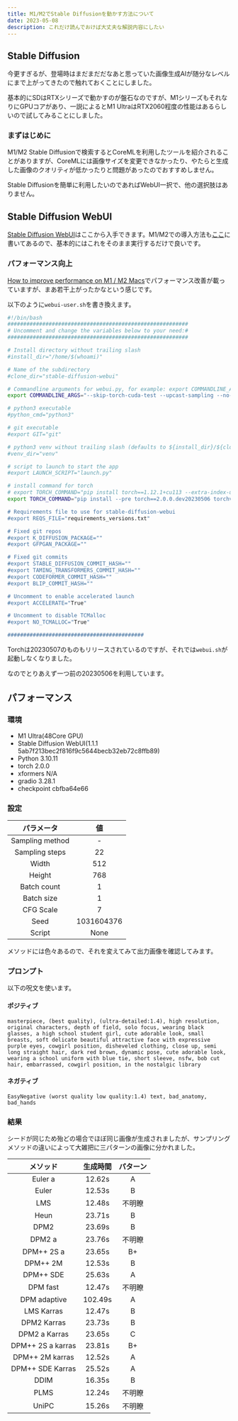 ```yaml
---
title: M1/M2でStable Diffusionを動かす方法について 
date: 2023-05-08
description: これだけ読んでおけば大丈夫な解説内容にしたい
---
```


## Stable Diffusion

今更すぎるが、登場時はまだまだだなあと思っていた画像生成AIが随分なレベルにまで上がってきたので触れておくことにしました。

基本的にSDはRTXシリーズで動かすのが盤石なのですが、M1シリーズもそれなりにGPUコアがあり、一説によるとM1 UltraはRTX2060程度の性能はあるらしいので試してみることにしました。

### まずはじめに

M1/M2 Stable Diffusionで検索するとCoreMLを利用したツールを紹介されることがありますが、CoreMLには画像サイズを変更できなかったり、やたらと生成した画像のクオリティが低かったりと問題があったのでおすすめしません。

Stable Diffusionを簡単に利用したいのであればWebUI一択で、他の選択肢はありません。

## Stable Diffusion WebUI

[Stable Diffusion WebUI](https://github.com/AUTOMATIC1111/stable-diffusion-webui)はここから入手できます。M1/M2での導入方法も[ここ](https://github.com/AUTOMATIC1111/stable-diffusion-webui/wiki/Installation-on-Apple-Silicon)に書いてあるので、基本的にはこれをそのまま実行するだけで良いです。

### パフォーマンス向上

[How to improve performance on M1 / M2 Macs](https://github.com/AUTOMATIC1111/stable-diffusion-webui/discussions/7453)でパフォーマンス改善が載っていますが、まあ若干上がったかなという感じです。

以下のように`webui-user.sh`を書き換えます。

```sh
#!/bin/bash
#########################################################
# Uncomment and change the variables below to your need:#
#########################################################

# Install directory without trailing slash
#install_dir="/home/$(whoami)"

# Name of the subdirectory
#clone_dir="stable-diffusion-webui"

# Commandline arguments for webui.py, for example: export COMMANDLINE_ARGS="--medvram --opt-split-attention"
export COMMANDLINE_ARGS="--skip-torch-cuda-test --upcast-sampling --no-half-vae"

# python3 executable
#python_cmd="python3"

# git executable
#export GIT="git"

# python3 venv without trailing slash (defaults to ${install_dir}/${clone_dir}/venv)
#venv_dir="venv"

# script to launch to start the app
#export LAUNCH_SCRIPT="launch.py"

# install command for torch
# export TORCH_COMMAND="pip install torch==1.12.1+cu113 --extra-index-url https://download.pytorch.org/whl/cu113"
export TORCH_COMMAND="pip install --pre torch==2.0.0.dev20230506 torchvision==0.15.0.dev20230506 -f https://download.pytorch.org/whl/nightly/cpu/torch_nightly.html

# Requirements file to use for stable-diffusion-webui
#export REQS_FILE="requirements_versions.txt"

# Fixed git repos
#export K_DIFFUSION_PACKAGE=""
#export GFPGAN_PACKAGE=""

# Fixed git commits
#export STABLE_DIFFUSION_COMMIT_HASH=""
#export TAMING_TRANSFORMERS_COMMIT_HASH=""
#export CODEFORMER_COMMIT_HASH=""
#export BLIP_COMMIT_HASH=""

# Uncomment to enable accelerated launch
#export ACCELERATE="True"

# Uncomment to disable TCMalloc
#export NO_TCMALLOC="True"

###########################################
```

Torchは20230507のものもリリースされているのですが、それでは`webui.sh`が起動しなくなりました。

なのでとりあえず一つ前の20230506を利用しています。

## パフォーマンス

### 環境

- M1 Ultra(48Core GPU)
- Stable Diffusion WebUI(1.1.1 5ab7f213bec2f816f9c5644becb32eb72c8ffb89)
- Python 3.10.11
- torch 2.0.0
- xformers N/A
- gradio 3.28.1
- checkpoint cbfba64e66

### 設定

| パラメータ      | 値         | 
| :-------------: | :--------: | 
| Sampling method | -          | 
| Sampling steps  | 22         | 
| Width           | 512        | 
| Height          | 768        | 
| Batch count     | 1          | 
| Batch size      | 1          | 
| CFG Scale       | 7          | 
| Seed            | 1031604376 | 
| Script          | None       | 

メソッドには色々あるので、それを変えてみて出力画像を確認してみます。

### プロンプト

以下の呪文を使います。

#### ポジティブ

`masterpiece, (best quality), (ultra-detailed:1.4), high resolution, original characters, depth of field, solo focus, wearing black glasses, a high school student girl, cute adorable look, small breasts, soft delicate beautiful attractive face with expressive purple eyes, cowgirl position, disheveled clothing, close up, semi long straight hair, dark red brown, dynamic pose, cute adorable look, wearing a school uniform with blue tie, short sleeve, nsfw, bob cut hair, embarrassed, cowgirl position, in the nostalgic library`

#### ネガティブ

`EasyNegative (worst quality low quality:1.4) text, bad_anatomy, bad_hands`

### 結果

シードが同じため殆どの場合でほぼ同じ画像が生成されましたが、サンプリングメソッドの違いによって大雑把に三パターンの画像に分かれました。

| メソッド          | 生成時間 | パターン | 
| :---------------: | :------: | :------: | 
| Euler a           | 12.62s   | A        | 
| Euler             | 12.53s   | B        | 
| LMS               | 12.48s   | 不明瞭   | 
| Heun              | 23.71s   | B        | 
| DPM2              | 23.69s   | B        | 
| DPM2 a            | 23.76s   | 不明瞭   | 
| DPM++ 2S a        | 23.65s   | B+       | 
| DPM++ 2M          | 12.53s   | B        | 
| DPM++ SDE         | 25.63s   | A        | 
| DPM fast          | 12.47s   | 不明瞭   | 
| DPM adaptive      | 102.49s  | A        | 
| LMS Karras        | 12.47s   | B        | 
| DPM2 Karras       | 23.73s   | B        | 
| DPM2 a Karras     | 23.65s   | C        | 
| DPM++ 2S a karras | 23.81s   | B+       | 
| DPM++ 2M karras   | 12.52s   | A        | 
| DPM++ SDE Karras  | 25.52s   | A        | 
| DDIM              | 16.35s   | B        | 
| PLMS              | 12.24s   | 不明瞭   | 
| UniPC             | 15.26s   | 不明瞭   | 
